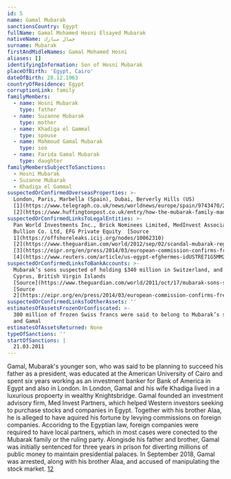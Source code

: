 ```yaml
---
id: 5
name: Gamal Mubarak
sanctionsCountry: Egypt
fullName: Gamal Mohamed Hosni Elsayed Mubarak
nativeName: جمال مبارك
surname: Mubarak
firstAndMidleNames: Gamal Mohamed Hosni
aliases: []
identifyingInformation: Son of Hosni Mubarak
placeOfBirth: 'Egypt, Cairo'
dateOfBirth: 28.12.1963
countryOfResidence: Egypt
corruptionLink: family
familyMembers:
  - name: Hosni Mubarak
    type: father
  - name: Suzanne Mubarak
    type: mother
  - name: Khadiga el Gammal
    type: spouse
  - name: Mahmoud Gamal Mubarak
    type: son
  - name: Farida Gamal Mubarak
    type: daughter
familyMembersSubjectToSanctions:
  - Hosni Mubarak
  - Suzanne Mubarak
  - Khadiga el Gammal
suspectedOrConfirmedOverseasProperties: >-
  London, Paris, Marbella (Spain), Dubai, Berverly Hills (US)
  [1](https://www.telegraph.co.uk/news/worldnews/europe/spain/9743470/23-million-of-Hosni-Mubarak-assets-seized-in-Spain.html),
  [2](https://www.huffingtonpost.co.uk/entry/how-the-mubarak-family-made-its-billions_n_821757)
suspectedOrConfirmedLinksToLegalEntities: >-
  Pan World Investments Inc., Brick Nominees Limited, MedInvest Associates Ltd.,
  Bullion Co. Ltd, EFG Private Equity  [Source
  1](https://offshoreleaks.icij.org/nodes/10062310)
  [2](https://www.theguardian.com/world/2012/sep/02/scandal-mubarak-regime-millions-assets-uk),
  [3](https://eipr.org/en/press/2014/03/european-commission-confirms-freezing-four-bank-accounts-related-gamal-mubarak-cyprus),
  [4](https://www.reuters.com/article/us-egypt-efghermes-idUSTRE71G5MM20110217)
suspectedOrConfirmedLinksToBankAccounts: >-
  Mubarak’s sons suspected of holding $340 million in Switzerland, and more in
  Cyprus, British Virgin Islands
  [Source](https://www.theguardian.com/world/2011/oct/17/mubarak-sons-swiss-bank-accounts),
  [Source
  2](https://eipr.org/en/press/2014/03/european-commission-confirms-freezing-four-bank-accounts-related-gamal-mubarak-cyprus) 
suspectedOrConfirmedLinksToOtherAssets: ''
estimatesOfAssetsFrozenOrConfiscated: >-
  300 million of frozen Swiss francs were said to belong to Mubarak’s sons Alaa
  and Gamal
estimatesOfAssetsReturned: None
typeOfSanctions: ''
startOfSanctions: |
  21.03.2011
---
```

Gamal, Mubarak's younger son, who was said to be planning to succeed his father 
as a president, was educated at the American University of Cairo and spent six 
years working as an investment banker for Bank of America in Egypt and also in 
London. In London, Gamal and his wife Khadiga lived in a luxurious propoerty in 
wealthy Knightsbridge. Gamal founded an investment advisory firm, Med Invest 
Partners, which helped Western investors seeking to purchase stocks and 
companies in Egypt.
Together with his brother Alaa, he is alleged to have aquired his fortune by 
levying commissions on foreign companies. Accoridng to the Egyptian law, foreign 
companies were required to have local partners, which in most cases were 
conected to the Mubarak family or the ruling party. Alongisde his father and 
brother, Gamal was initially sentenced for three years in prison for diverting 
millions of public money to maintain presidential palaces. In September 2018, 
Gamal was arrested, along with his brother Alaa, and accused of manipulating the 
stock market. 
[1](https://www.huffingtonpost.com/2011/02/11/how-the-mubarak-family-made-its-billions_n_821757.html)[2](https://madamasr.com/en/2018/10/01/feature/politics/the-mubaraks-quick-turn-through-the-jailhouse-turnstile/)
